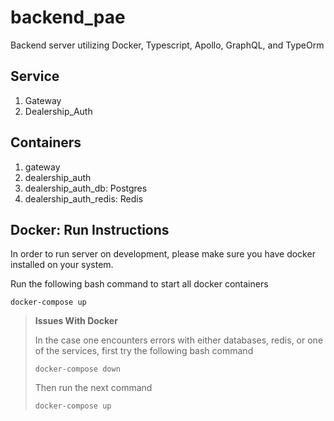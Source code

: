 # backend_pae

Backend server utilizing Docker, Typescript, Apollo, GraphQL, and TypeOrm

## Service
1. Gateway
2. Dealership_Auth

## Containers

1. gateway
2. dealership_auth
3. dealership_auth_db: Postgres
4. dealership_auth_redis: Redis

## Docker: Run Instructions

In order to run server on development, please make sure you have docker installed on your system.

Run the following bash command to start all docker containers
```console
docker-compose up
```

> **Issues With Docker**
>
> In the case one encounters errors with either databases, redis, or one of the services, first try the following bash command
> ```console 
> docker-compose down
> ```
>
> Then run the next command
> ```console
> docker-compose up
> ```
